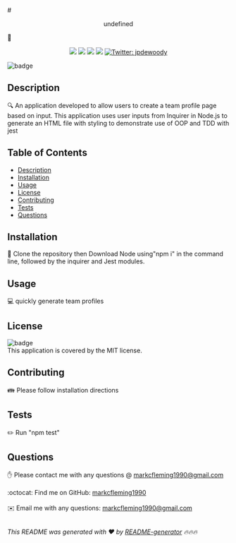 #<p align=center>undefined</p> 👋
<p align="center">
    <img src="https://img.shields.io/github/repo-size/jpd61/README-generator" />
    <img src="https://img.shields.io/github/languages/top/jpd61/README-generator"  />
    <img src="https://img.shields.io/github/issues/jpd61/README-generator" />
    <img src="https://img.shields.io/github/last-commit/markcfleming1990/README-generator" >
    <a href="https://twitter.com/goat904">
        <img alt="Twitter: jpdewoody" src="https://img.shields.io/twitter/follow/goat904.svg?style=social" target="_blank" />
    </a>
</p>


![badge](https://img.shields.io/badge/license-MIT-brightgreen)<br />
## Description
🔍 An application developed to allow users to create a team profile page based on input. This application uses user inputs from Inquirer in Node.js to generate an HTML file with styling to demonstrate use of OOP and TDD with jest
## Table of Contents
- [Description](#description)
- [Installation](#installation)
- [Usage](#usage)
- [License](#license)
- [Contributing](#contributing)
- [Tests](#tests)
- [Questions](#questions)
## Installation
💾 Clone the repository then Download Node using"npm i" in the command line, followed by the inquirer and Jest modules.
## Usage
💻 quickly generate team profiles
## License
![badge](https://img.shields.io/badge/license-MIT-brightgreen)
<br />
This application is covered by the MIT license. 
## Contributing
👪 Please follow installation directions
## Tests
✏️ Run "npm test" 
## Questions
✋ Please contact me with any questions @ markcfleming1990@gmail.com<br />
<br />
:octocat: Find me on GitHub: [markcfleming1990](https://github.com/markcfleming1990)<br />
<br />
✉️ Email me with any questions: markcfleming1990@gmail.com<br /><br />

_This README was generated with ❤️ by [README-generator](https://github.com/markcfleming1990/README-generator) 🔥🔥🔥_


